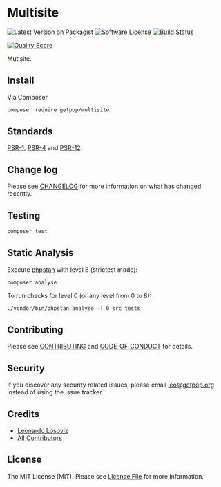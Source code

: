 # Multisite

[![Latest Version on Packagist][ico-version]][link-packagist]
[![Software License][ico-license]](LICENSE.md)
[![Build Status][ico-travis]][link-travis]
<!--
[![Coverage Status][ico-scrutinizer]][link-scrutinizer]
-->
[![Quality Score][ico-code-quality]][link-code-quality]
<!--
[![Total Downloads][ico-downloads]][link-downloads]
-->

Mutisite.

## Install

Via Composer

``` bash
composer require getpop/multisite
```

## Standards

[PSR-1](https://www.php-fig.org/psr/psr-1), [PSR-4](https://www.php-fig.org/psr/psr-4) and [PSR-12](https://www.php-fig.org/psr/psr-12).

## Change log

Please see [CHANGELOG](CHANGELOG.md) for more information on what has changed recently.

## Testing

``` bash
composer test
```

## Static Analysis

Execute [phpstan](https://github.com/phpstan/phpstan) with level 8 (strictest mode):

``` bash
composer analyse
```

To run checks for level 0 (or any level from 0 to 8):

``` bash
./vendor/bin/phpstan analyse -l 0 src tests
```

## Contributing

Please see [CONTRIBUTING](CONTRIBUTING.md) and [CODE_OF_CONDUCT](CODE_OF_CONDUCT.md) for details.

## Security

If you discover any security related issues, please email leo@getpop.org instead of using the issue tracker.

## Credits

- [Leonardo Losoviz][link-author]
- [All Contributors][link-contributors]

## License

The MIT License (MIT). Please see [License File](LICENSE.md) for more information.

[ico-version]: https://img.shields.io/packagist/v/getpop/multisite.svg?style=flat-square
[ico-license]: https://img.shields.io/badge/license-MIT-brightgreen.svg?style=flat-square
[ico-travis]: https://img.shields.io/travis/getpop/multisite/master.svg?style=flat-square
[ico-scrutinizer]: https://img.shields.io/scrutinizer/coverage/g/getpop/multisite.svg?style=flat-square
[ico-code-quality]: https://img.shields.io/scrutinizer/g/getpop/multisite.svg?style=flat-square
[ico-downloads]: https://img.shields.io/packagist/dt/getpop/multisite.svg?style=flat-square

[link-packagist]: https://packagist.org/packages/getpop/multisite
[link-travis]: https://travis-ci.org/getpop/multisite
[link-scrutinizer]: https://scrutinizer-ci.com/g/getpop/multisite/code-structure
[link-code-quality]: https://scrutinizer-ci.com/g/getpop/multisite
[link-downloads]: https://packagist.org/packages/getpop/multisite
[link-author]: https://github.com/leoloso
[link-contributors]: ../../contributors
